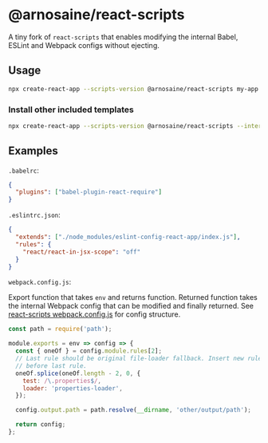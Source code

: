 # @arnosaine/react-scripts

A tiny fork of `react-scripts` that enables modifying the internal Babel, ESLint and Webpack configs without ejecting.

## Usage

```sh
npx create-react-app --scripts-version @arnosaine/react-scripts my-app
```

### Install other included templates

```sh
npx create-react-app --scripts-version @arnosaine/react-scripts --internal-testing-template ./my-app/node_modules/@visma/create-react-app-template/template my-app
```

## Examples

`.babelrc`:

```json
{
  "plugins": ["babel-plugin-react-require"]
}
```

`.eslintrc.json`:

```json
{
  "extends": ["./node_modules/eslint-config-react-app/index.js"],
  "rules": {
    "react/react-in-jsx-scope": "off"
  }
}
```

`webpack.config.js`:

Export function that takes `env` and returns function. Returned function takes the internal Webpack config that can be modified and finally returned.
See [react-scripts webpack.config.js](https://github.com/facebook/create-react-app/blob/master/packages/react-scripts/config/webpack.config.js) for config structure.

```js
const path = require('path');

module.exports = env => config => {
  const { oneOf } = config.module.rules[2];
  // Last rule should be original file-loader fallback. Insert new rules just
  // before last rule.
  oneOf.splice(oneOf.length - 2, 0, {
    test: /\.properties$/,
    loader: 'properties-loader',
  });

  config.output.path = path.resolve(__dirname, 'other/output/path');

  return config;
};
```
